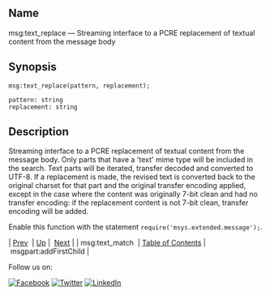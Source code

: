 <a name="lua.ref.msg_text_replace"></a>
## Name

msg:text_replace — Streaming interface to a PCRE replacement of textual content from the message body

<a name="idp17001888"></a>
## Synopsis

`msg:text_replace(pattern, replacement);`

```
pattern: string
replacement: string
```
<a name="idp17004832"></a>
## Description

Streaming interface to a PCRE replacement of textual content from the message body. Only parts that have a 'text' mime type will be included in the search. Text parts will be iterated, transfer decoded and converted to UTF-8\. If a replacement is made, the revised text is converted back to the original charset for that part and the original transfer encoding applied, except in the case where the content was originally 7-bit clean and had no transfer encoding: if the replacement content is not 7-bit clean, transfer encoding will be added.

Enable this function with the statement `require('msys.extended.message');`.

| [Prev](lua.ref.msg_text_match.php)  | [Up](lua.function.details.php) |  [Next](lua.ref.msgpart_addFirstChild.php) |
| msg:text_match  | [Table of Contents](index.php) |  msgpart:addFirstChild |

Follow us on:

[![Facebook](https://support.messagesystems.com/images/icon-facebook.png)](http://www.facebook.com/messagesystems) [![Twitter](https://support.messagesystems.com/images/icon-twitter.png)](http://twitter.com/#!/MessageSystems) [![LinkedIn](https://support.messagesystems.com/images/icon-linkedin.png)](http://www.linkedin.com/company/message-systems)